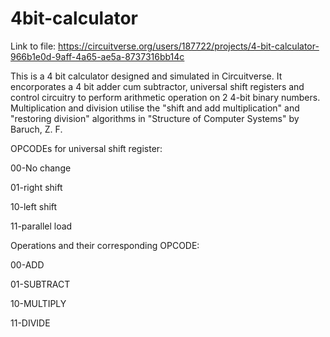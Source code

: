 # 4bit-calculator

Link to file: https://circuitverse.org/users/187722/projects/4-bit-calculator-966b1e0d-9aff-4a65-ae5a-8737316bb14c

This is a 4 bit calculator designed and simulated in Circuitverse. It encorporates a 4 bit adder cum subtractor, universal shift registers and control circuitry to perform arithmetic operation on 2 4-bit binary numbers.
Multiplication and division utilise the "shift and add multiplication" and "restoring division" algorithms in "Structure of Computer Systems" by Baruch, Z. F.

OPCODEs for universal shift register:

00-No change

01-right shift

10-left shift

11-parallel load

Operations and their corresponding OPCODE:

00-ADD

01-SUBTRACT

10-MULTIPLY

11-DIVIDE
